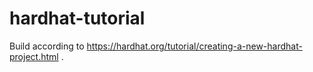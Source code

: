 # hardhat-tutorial

Build according to https://hardhat.org/tutorial/creating-a-new-hardhat-project.html .
